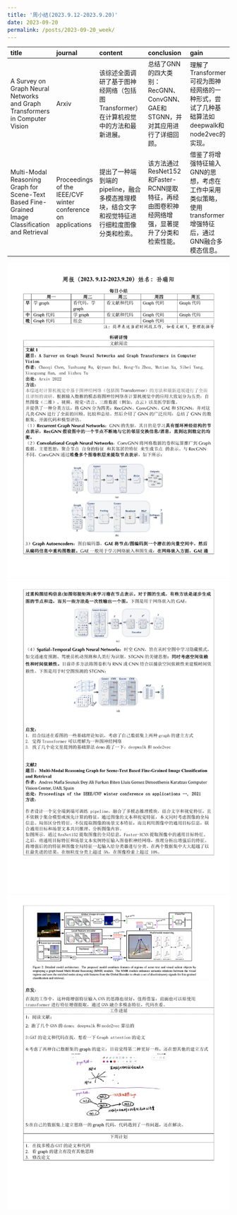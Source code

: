 ```yaml
---
title: '周小结(2023.9.12-2023.9.20)'
date: 2023-09-20
permalink: /posts/2023-09-20_week/
---
```

| title                                                                                            | journal                                                       | content                                                                                      | conclusion                                                                                     | gain                                                                                                        |
|:-------------------------------------------------------------------------------------------------|:--------------------------------------------------------------|:---------------------------------------------------------------------------------------------|:-----------------------------------------------------------------------------------------------|:------------------------------------------------------------------------------------------------------------|
| A Survey on Graph Neural Networks and Graph Transformers in Computer Vision                      | Arxiv                                                         | 该综述全面调研了基于图神经网络（包括图Transformer）在计算机视觉中的方法和最新进展。          | 总结了GNN的四大类别：RecGNN、ConvGNN、GAE和STGNN，并对其应用进行了详细回顾。                   | 理解了Transformer可视为图神经网络的一种形式，尝试了几种基础算法如deepwalk和node2vec的实现。                 |
| Multi-Modal Reasoning Graph for Scene-Text Based Fine-Grained Image Classification and Retrieval | Proceedings of the IEEE/CVF winter conference on applications | 提出了一种端到端的pipeline，融合多模态推理模块，结合文字和视觉特征进行细粒度图像分类和检索。 | 该方法通过ResNet152和Faster-RCNN提取特征，再经由图卷积神经网络增强，显著提升了分类和检索性能。 | 借鉴了将增强特征输入GNN的思想，考虑在工作中采用类似策略，使用transformer增强特征后，通过GNN融合多模态信息。 |


![image](/files/post/2023-09-20-week/0.jpg)
![image](/files/post/2023-09-20-week/1.jpg)
![image](/files/post/2023-09-20-week/2.jpg)